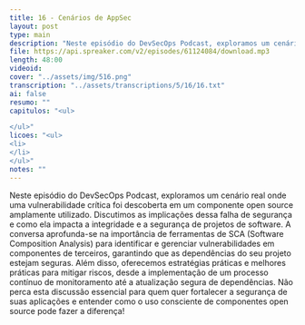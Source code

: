 ```yaml
---
title: 16 - Cenários de AppSec
layout: post
type: main
description: "Neste episódio do DevSecOps Podcast, exploramos um cenário real onde uma vulnerabilidade crítica foi descoberta em um componente open source amplamente utilizado. Discutimos as implicações dessa falha de segurança e como ela impacta a integridade e a segurança de projetos de software. A conversa aprofunda-se na importância de ferramentas de SCA (Software Composition Analysis) para identificar e gerenciar vulnerabilidades em componentes de terceiros, garantindo que as dependências do seu projeto estejam seguras. Além disso, oferecemos estratégias práticas e melhores práticas para mitigar riscos, desde a implementação de um processo contínuo de monitoramento até a atualização segura de dependências. Não perca esta discussão essencial para quem quer fortalecer a segurança de suas aplicações e entender como o uso consciente de componentes open source pode fazer a diferença!"
file: https://api.spreaker.com/v2/episodes/61124084/download.mp3
length: 48:00
videoid: 
cover: "../assets/img/516.png"
transcription: "../assets/transcriptions/5/16/16.txt"
ai: false
resumo: ""
capitulos: "<ul>

</ul>"
licoes: "<ul>
<li>
</li>
</ul>"
notes: ""
---
```


Neste episódio do DevSecOps Podcast, exploramos um cenário real onde uma vulnerabilidade crítica foi descoberta em um componente open source amplamente utilizado. Discutimos as implicações dessa falha de segurança e como ela impacta a integridade e a segurança de projetos de software. A conversa aprofunda-se na importância de ferramentas de SCA (Software Composition Analysis) para identificar e gerenciar vulnerabilidades em componentes de terceiros, garantindo que as dependências do seu projeto estejam seguras. Além disso, oferecemos estratégias práticas e melhores práticas para mitigar riscos, desde a implementação de um processo contínuo de monitoramento até a atualização segura de dependências. Não perca esta discussão essencial para quem quer fortalecer a segurança de suas aplicações e entender como o uso consciente de componentes open source pode fazer a diferença!